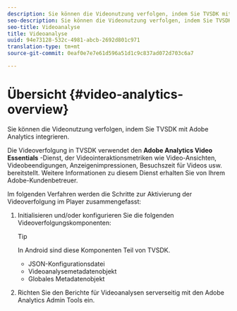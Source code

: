 ```yaml
---
description: Sie können die Videonutzung verfolgen, indem Sie TVSDK mit Adobe Analytics integrieren.
seo-description: Sie können die Videonutzung verfolgen, indem Sie TVSDK mit Adobe Analytics integrieren.
seo-title: Videoanalyse
title: Videoanalyse
uuid: 94e73128-532c-4981-abcb-2692d801c971
translation-type: tm+mt
source-git-commit: 0eaf0e7e7e61d596a51d1c9c837ad072d703c6a7

---
```



# Übersicht {#video-analytics-overview}

Sie können die Videonutzung verfolgen, indem Sie TVSDK mit Adobe Analytics integrieren.

Die Videoverfolgung in TVSDK verwendet den **Adobe Analytics Video Essentials** -Dienst, der Videointeraktionsmetriken wie Video-Ansichten, Videobeendigungen, Anzeigenimpressionen, Besuchszeit für Videos usw. bereitstellt. Weitere Informationen zu diesem Dienst erhalten Sie von Ihrem Adobe-Kundenbetreuer.

Im folgenden Verfahren werden die Schritte zur Aktivierung der Videoverfolgung im Player zusammengefasst:

1. Initialisieren und/oder konfigurieren Sie die folgenden Videoverfolgungskomponenten:

   >[!TIP]
   >
   >In Android sind diese Komponenten Teil von TVSDK.

   * JSON-Konfigurationsdatei
   * Videoanalysemetadatenobjekt
   * Globales Metadatenobjekt

1. Richten Sie den Berichte für Videoanalysen serverseitig mit den Adobe Analytics Admin Tools ein.

